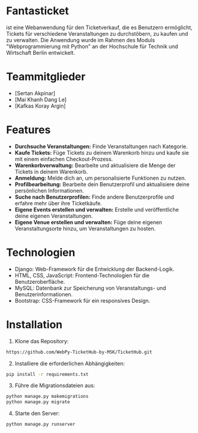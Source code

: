 # Fantasticket
ist eine Webanwendung für den Ticketverkauf, die es Benutzern ermöglicht, Tickets für verschiedene Veranstaltungen zu durchstöbern, zu kaufen und zu verwalten. 
Die Anwendung wurde im Rahmen des Moduls "Webprogrammierung mit Python" an der Hochschule für Technik und Wirtschaft Berlin entwickelt.
# Teammitglieder
- [Sertan Akpinar]
- [Mai Khanh Dang Le]
- [Kafkas Koray Argin]
# Features
- **Durchsuche Veranstaltungen:** Finde Veranstaltungen nach Kategorie.
- **Kaufe Tickets:** Füge Tickets zu deinem Warenkorb hinzu und kaufe sie mit einem einfachen Checkout-Prozess.
- **Warenkorbverwaltung:** Bearbeite und aktualisiere die Menge der Tickets in deinem Warenkorb.
- **Anmeldung:** Melde dich an, um personalisierte Funktionen zu nutzen.
- **Profilbearbeitung:** Bearbeite dein Benutzerprofil und aktualisiere deine persönlichen Informationen.
- **Suche nach Benutzerprofilen:** Finde andere Benutzerprofile und erfahre mehr über ihre Ticketkäufe.
- **Eigene Events erstellen und verwalten:** Erstelle und veröffentliche deine eigenen Veranstaltungen.
- **Eigene Venue erstellen und verwalten:** Füge deine eigenen Veranstaltungsorte hinzu, um Veranstaltungen zu hosten.

# Technologien
- Django: Web-Framework für die Entwicklung der Backend-Logik.
- HTML, CSS, JavaScript: Frontend-Technologien für die Benutzeroberfläche.
- MySQL: Datenbank zur Speicherung von Veranstaltungs- und Benutzerinformationen.
- Bootstrap: CSS-Framework für ein responsives Design.
# Installation
1. Klone das Repository:
```bash
https://github.com/WebPy-TicketHub-by-MSK/TicketHub.git
```
2. Installiere die erforderlichen Abhängigkeiten:
```bash
pip install -r requirements.txt
```
3. Führe die Migrationsdateien aus:
```bash
python manage.py makemigrations
python manage.py migrate
```
4. Starte den Server:
```bash
python manage.py runserver
```

